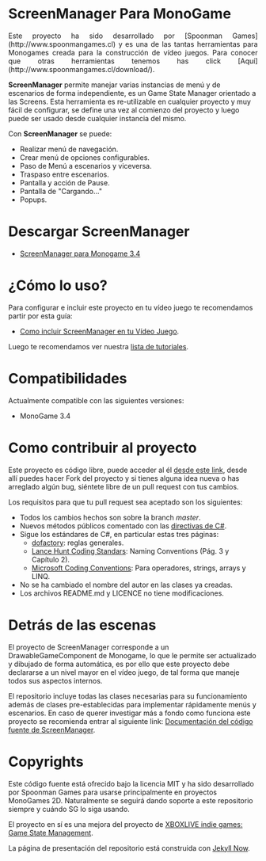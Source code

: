 # ScreenManager Para MonoGame

<p align="justify">
Este proyecto ha sido desarrollado por [Spoonman Games](http://www.spoonmangames.cl) y es una de las tantas herramientas para Monogames creada para la construcción de vídeo juegos. Para conocer que otras herramientas tenemos has click [Aquí](http://www.spoonmangames.cl/download/).

**ScreenManager** permite manejar varias instancias de menú y de escenarios de forma independiente, es un Game State Manager orientado a las Screens. Esta herramienta es re-utilizable en cualquier proyecto y muy fácil de configurar, se define una vez al comienzo del proyecto y luego puede ser usado desde cualquier instancia del mismo.

Con **ScreenManager** se puede:

* Realizar menú de navegación.
* Crear menú de opciones configurables.
* Paso de Menú a escenarios y viceversa.
* Traspaso entre escenarios.
* Pantalla y acción de Pause.
* Pantalla de "Cargando..."
* Popups.

# Descargar ScreenManager

* [ScreenManager para Monogame 3.4](https://github.com/SpoonmanGames/MonoGame-ScreenManager/releases/tag/v1.0.1)

# ¿Cómo lo uso?

Para configurar e incluir este proyecto en tu vídeo juego te recomendamos partir por esta guía:

* [Como incluir ScreenManager en tu Vídeo Juego](www.spoonmangames.cl/MonoGame-ScreenManager/tutoriales/implementacion/).

Luego te recomendamos ver nuestra [lista de tutoriales](www.spoonmangames.cl/MonoGame-ScreenManager/tutoriales/).

# Compatibilidades

Actualmente compatible con las siguientes versiones:

* MonoGame 3.4

# Como contribuir al proyecto

Este proyecto es código libre, puede acceder al él [desde este link](https://github.com/SpoonmanGames/MonoGame-ScreenManager/tree/master), desde allí puedes hacer Fork del proyecto y si tienes alguna idea nueva o has arreglado algún bug, siéntete libre de un pull request con tus cambios.

Los requisitos para que tu pull request sea aceptado son los siguientes:

* Todos los cambios hechos son sobre la branch *master*.
* Nuevos métodos públicos comentado con las [directivas de C#](https://msdn.microsoft.com/en-us/library/2d6dt3kf.aspx).
* Sigue los estándares de C#, en particular estas tres páginas:
    * [dofactory](http://www.dofactory.com/reference/csharp-coding-standards): reglas generales.
    * [Lance Hunt Coding Standars](http://se.inf.ethz.ch/old/teaching/ss2007/251-0290-00/project/CSharpCodingStandards.pdf): Naming Conventions (Pág. 3 y Capítulo 2).
    * [Microsoft Coding Conventions](https://msdn.microsoft.com/en-us/library/ff926074.aspx): Para operadores, strings, arrays y LINQ.
* No se ha cambiado el nombre del autor en las clases ya creadas.
* Los archivos README.md y LICENCE no tiene modificaciones.

# Detrás de las escenas

El proyecto de ScreenManager corresponde a un DrawableGameComponent de Monogame, lo que le permite ser actualizado y dibujado de forma automática, es por ello que este proyecto debe declararse a un nivel mayor en el vídeo juego, de tal forma que maneje todos sus aspectos internos.

El repositorio incluye todas las clases necesarias para su funcionamiento además de clases pre-establecidas para implementar rápidamente menús y escenarios. En caso de querer investigar más a fondo como funciona este proyecto se recomienda entrar al siguiente link: [Documentación del código fuente de ScreenManager](http://www.spoonmangames.cl/MonoGame-ScreenManager/doc).

# Copyrights

Este código fuente está ofrecido bajo la licencia MIT y ha sido desarrollado por Spoonman Games para usarse principalmente en proyectos
MonoGames 2D. Naturalmente se seguirá dando soporte a este repositorio siempre y cuándo SG lo siga usando.

El proyecto en sí es una mejora del proyecto de [XBOXLIVE indie games: Game State Management](http://xbox.create.msdn.com/en-US/education/catalog/sample/game_state_management).

La página de presentación del repositorio está construida con [Jekyll Now](https://github.com/Theby/jekyll-now).
